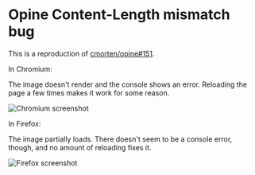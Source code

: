 # Opine Content-Length mismatch bug

This is a reproduction of
[cmorten/opine#151](https://github.com/cmorten/opine/issues/151).

In Chromium:

The image doesn't render and the console shows an error. Reloading the page a
few times makes it work for some reason.

![Chromium screenshot](https://i.imgur.com/Jq1tVg5.png)

In Firefox:

The image partially loads. There doesn't seem to be a console error, though, and
no amount of reloading fixes it.

![Firefox screenshot](https://i.imgur.com/VUbJv6l.png)
